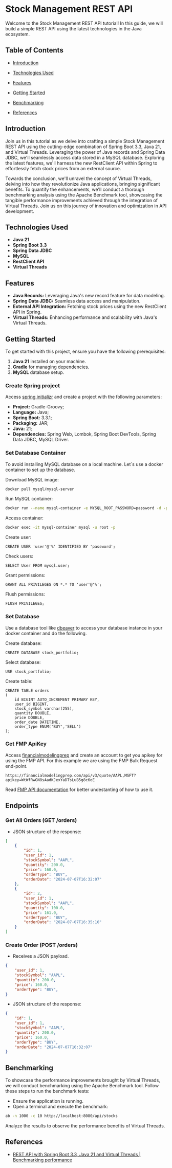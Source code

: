 # Stock Management REST API

Welcome to the Stock Management REST API tutorial! In this guide, we will build a simple REST API using the latest technologies in the Java ecosystem.

## Table of Contents
- [Introduction](#introduction)
- [Technologies Used](#technologies-used)
- [Features](#features)
- [Getting Started](#getting-started)

- [Benchmarking](#benchmarking)
- [References](#references)

## Introduction

Join us in this tutorial as we delve into crafting a simple Stock Management REST API using the cutting-edge combination of Spring Boot 3.3, Java 21, and Virtual Threads. Leveraging the power of Java records and Spring Data JDBC, we'll seamlessly access data stored in a MySQL database. Exploring the latest features, we'll harness the new RestClient API within Spring to effortlessly fetch stock prices from an external source.

Towards the conclusion, we'll unravel the concept of Virtual Threads, delving into how they revolutionize Java applications, bringing significant benefits. To quantify the enhancements, we'll conduct a thorough benchmarking analysis using the Apache Benchmark tool, showcasing the tangible performance improvements achieved through the integration of Virtual Threads. Join us on this journey of innovation and optimization in API development.

## Technologies Used

- **Java 21**
- **Spring Boot 3.3**
- **Spring Data JDBC**
- **MySQL**
- **RestClient API**
- **Virtual Threads**

## Features

- **Java Records:** Leveraging Java's new record feature for data modeling.
- **Spring Data JDBC:** Seamless data access and manipulation.
- **External API Integration:** Fetching stock prices using the new RestClient API in Spring.
- **Virtual Threads:** Enhancing performance and scalability with Java's Virtual Threads.

## Getting Started

To get started with this project, ensure you have the following prerequisites:

1. **Java 21** installed on your machine.
2. **Gradle** for managing dependencies.
3. **MySQL** database setup.

### Create Spring project
Access [spring initializr](https://start.spring.io/) and create a project with the following parameters:
- **Project:** Gradle-Groovy;
- **Language:** Java;
- **Spring Boot:** 3.3.1;
- **Packaging:** JAR;
- **Java:** 21;
- **Dependencies:** Spring Web, Lombok, Spring Boot DevTools, Spring Data JDBC, MySQL Driver.

### Set Database Container
To avoid installing MySQL database on a local machine. Let`s use a docker container to set up the database.

Download MySQL image:
```sh
docker pull mysql/mysql-server
```

Run MySQL container:
```sh
docker run --name mysql-container -e MYSQL_ROOT_PASSWORD=password -d -p 3306:3306 mysql/mysql-server
```

Access container:
```sh
docker exec -it mysql-container mysql -u root -p
```

Create user:
```mysql
CREATE USER 'user'@'%' IDENTIFIED BY 'password';
```

Check users:
```mysql
SELECT User FROM mysql.user;
```

Grant permissions:
```mysql
GRANT ALL PRIVILEGES ON *.* TO 'user'@'%'; 
```

Flush permissions:
```mysql
FLUSH PRIVILEGES;
```

### Set Database
Use a database tool like [dbeaver](https://dbeaver.io/download/) to access your database instance in your docker container
and do the following.

Create database:
```mysql
CREATE DATABASE stock_portfolio;
```

Select database:
```mysql
USE stock_portfolio;
```

Create table:
```mysql
CREATE TABLE orders
(
    id BIGINT AUTO_INCREMENT PRIMARY KEY,
    user_id BIGINT,
    stock_symbol varchar(255),
    quantity DOUBLE,
    price DOUBLE,
    order_date DATETIME,
    order_type ENUM('BUY','SELL')
);
```

### Get FMP ApiKey
Access [financialmodelingprep](https://site.financialmodelingprep.com/) and create an account to get you apikey for
using the FMP API. For this example we are using the FMP Bulk Request end-point. 
```http request
https://financialmodelingprep.com/api/v3/quote/AAPL,MSFT?apikey=WtWfRwGN8sAadKJexYaDTsLuB5g8c6oE
```

Read [FMP API documentation](https://site.financialmodelingprep.com/developer/docs) for better undestanting of how to use it.

## Endpoints
### Get All Orders (GET /orders)
- JSON structure of the response:
``` json
[
    {
        "id": 1,
        "user_id": 1,
        "stockSymbol": "AAPL",
        "quantity": 200.0,
        "price": 160.0,
        "orderType": "BUY",
        "orderDate": "2024-07-07T16:32:07"
    },
    {
        "id": 2,
        "user_id": 1,
        "stockSymbol": "AAPL",
        "quantity": 100.0,
        "price": 161.0,
        "orderType": "BUY",
        "orderDate": "2024-07-07T16:35:16"
    }
]
```

### Create Order (POST /orders)
- Receives a JSON payload.
``` json
{
    "user_id": 1,
    "stockSymbol": "AAPL",
    "quantity": 200.0,
    "price": 160.0,
    "orderType": "BUY",  
}
```

- JSON structure of the response:
``` json
{ 
    "id": 1,
    "user_id": 1,
    "stockSymbol": "AAPL",
    "quantity": 200.0,
    "price": 160.0,
    "orderType": "BUY",
    "orderDate": "2024-07-07T16:32:07"
}
```

## Benchmarking

To showcase the performance improvements brought by Virtual Threads, we will conduct benchmarking using the Apache Benchmark tool. Follow these steps to run the benchmark tests:

- Ensure the application is running.
- Open a terminal and execute the benchmark:

```sh
ab -n 1000 -c 10 http://localhost:8080/api/stocks
```

Analyze the results to observe the performance benefits of Virtual Threads.

## References

- [REST API with Spring Boot 3.3, Java 21 and Virtual Threads | Benchmarking performance](https://www.youtube.com/watch?v=iRiJqI3oAqA&list=LL&index=1&t=195s)

